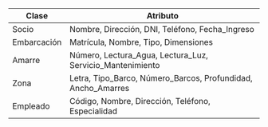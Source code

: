 | Clase | Atributo |
|-------|----------|
| Socio | Nombre, Dirección, DNI, Teléfono, Fecha_Ingreso |
| Embarcación | Matrícula, Nombre, Tipo, Dimensiones |
| Amarre | Número, Lectura_Agua, Lectura_Luz, Servicio_Mantenimiento |
| Zona | Letra, Tipo_Barco, Número_Barcos, Profundidad, Ancho_Amarres |
| Empleado | Código, Nombre, Dirección, Teléfono, Especialidad |

